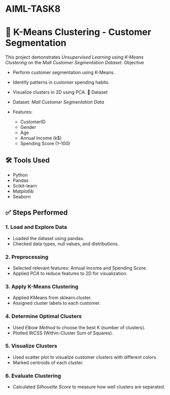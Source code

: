 # AIML-TASK8
# 🧠 K-Means Clustering - Customer Segmentation

This project demonstrates *Unsupervised Learning* using *K-Means Clustering* on the *Mall Customer Segmentation Dataset*.
Objective

- Perform customer segmentation using K-Means.
- Identify patterns in customer spending habits.
- Visualize clusters in 2D using PCA.
📁 Dataset

- Dataset: *Mall Customer Segmentation Data*
- Features:
  - CustomerID
  - Gender
  - Age
  - Annual Income (k$)
  - Spending Score (1–100)
## 🛠 Tools Used

- Python
- Pandas
- Scikit-learn
- Matplotlib
- Seaborn
## ✅ Steps Performed
### 1. Load and Explore Data
- Loaded the dataset using pandas.
- Checked data types, null values, and distributions.
### 2. Preprocessing
- Selected relevant features: Annual Income and Spending Score.
- Applied *PCA* to reduce features to 2D for visualization.
### 3. Apply K-Means Clustering
- Applied KMeans from sklearn.cluster.
- Assigned cluster labels to each customer.
### 4. Determine Optimal Clusters
- Used *Elbow Method* to choose the best K (number of clusters).
- Plotted WCSS (Within-Cluster Sum of Squares).
### 5. Visualize Clusters
- Used scatter plot to visualize customer clusters with different colors.
- Marked centroids of each cluster.
### 6. Evaluate Clustering
- Calculated *Silhouette Score* to measure how well clusters are separated.
